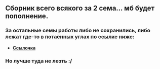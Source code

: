 ## Сборник всего всякого за 2 сема... мб будет пополнение.

### За остальные семы работы либо не сохранились, либо лежат где-то в потаённых углах по ссылке ниже:

- **[Ссылочка](https://github.com/dYGamma/FullDich)**

### Но лучше туда не лезть :/
